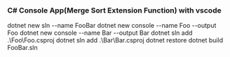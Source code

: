 ### C# Console App(Merge Sort Extension Function) with vscode
dotnet new sln --name FooBar
dotnet new console --name Foo --output Foo
dotnet new console --name Bar --output Bar
dotnet sln add .\Foo\Foo.csproj
dotnet sln add .\Bar\Bar.csproj
dotnet restore
dotnet build FooBar.sln